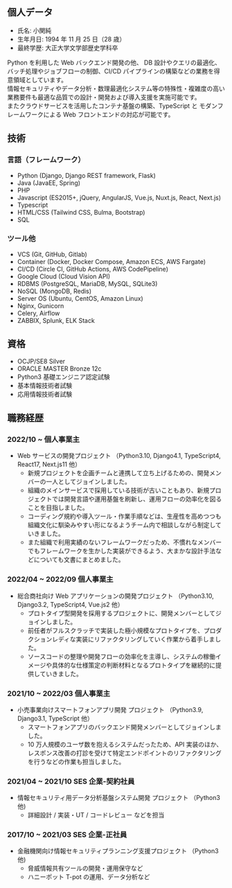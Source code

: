 ## 個人データ
- 氏名: 小関純
- 生年月日: 1994 年 11 月 25 日（28 歳）
- 最終学歴: 大正大学文学部歴史学科卒

Python を利用した Web バックエンド開発の他、 DB 設計やクエリの最適化、バッチ処理やジョブフローの制御、CI/CD パイプラインの構築などの業務を得意領域としています。  
情報セキュリティやデータ分析・数理最適化システム等の特殊性・複雑度の高い業務要件も最適な品質での設計・開発および導入支援を実施可能です。  
またクラウドサービスを活用したコンテナ基盤の構築、TypeScript と モダンフレームワークによる Web フロントエンドの対応が可能です。  

## 技術
### 言語（フレームワーク）
- Python (Django, Django REST framework, Flask)
- Java (JavaEE, Spring)
- PHP
- Javascript (ES2015+, jQuery, AngularJS, Vue.js, Nuxt.js, React, Next.js)
- Typescript
- HTML/CSS (Tailwind CSS, Bulma, Bootstrap)
- SQL

### ツール他
- VCS (Git, GitHub, Gitlab)
- Container (Docker, Docker Compose, Amazon ECS, AWS Fargate)
- CI/CD (Circle CI, GitHub Actions, AWS CodePipeline)
- Google Cloud (Cloud Vision API)
- RDBMS (PostgreSQL, MariaDB, MySQL, SQLite3)
- NoSQL (MongoDB, Redis)
- Server OS (Ubuntu, CentOS, Amazon Linux)
- Nginx, Gunicorn
- Celery, Airflow
- ZABBIX, Splunk, ELK Stack

## 資格
- OCJP/SE8 Silver
- ORACLE MASTER Bronze 12c
- Python3 基礎エンジニア認定試験
- 基本情報技術者試験
- 応用情報技術者試験

## 職務経歴
### 2022/10 ~ 個人事業主
- Web サービスの開発プロジェクト （Python3.10, Django4.1, TypeScript4, React17, Next.js11 他）
  - 新規プロジェクトを企画チームと連携して立ち上げるための、開発メンバーの一人としてジョインしました。
  - 組織のメインサービスで採用している技術が古いこともあり、新規プロジェクトでは開発言語や運用基盤を刷新し、運用フローの効率化を図ることを目指しました。
  - コーディング規約や導入ツール・作業手順などは、生産性を高めつつも組織文化に馴染みやすい形になるようチーム内で相談しながら制定していきました。
  - また組織で利用実績のないフレームワークだっため、不慣れなメンバーでもフレームワークを生かした実装ができるよう、大まかな設計手法などについても文書にまとめました。

### 2022/04 ~ 2022/09  個人事業主
- 総合商社向け Web アプリケーションの開発プロジェクト （Python3.10, Django3.2, TypeScript4, Vue.js2 他）
  - プロトタイプ型開発を採用するプロジェクトに、開発メンバーとしてジョインしました。
  - 前任者がフルスクラッチで実装した極小規模なプロトタイプを、プロダクションレディな実装にリファクタリングしていく作業から着手しました。
  - ソースコードの整理や開発フローの効率化を主導し、システムの稼働イメージや具体的な仕様策定の判断材料となるプロトタイプを継続的に提供していきました。

### 2021/10 ~ 2022/03 個人事業主
- 小売事業向けスマートフォンアプリ開発 プロジェクト （Python3.9, Django3.1, TypeScript 他）
  - スマートフォンアプリのバックエンド開発メンバーとしてジョインしました。
  - 10 万人規模のユーザ数を抱えるシステムだったため、API 実装のほか、レスポンス改善の打診を受けて特定エンドポイントのリファクタリングを行うなどの作業も担当しました。

### 2021/04 ~ 2021/10 SES 企業-契約社員
- 情報セキュリティ用データ分析基盤システム開発 プロジェクト （Python3 他)
  - 詳細設計 / 実装・UT / コードレビュー などを担当

### 2017/10 ~ 2021/03  SES 企業-正社員
- 金融機関向け情報セキュリティプランニング支援プロジェクト （Python3 他)
  - 脅威情報共有ツールの開発・運用保守など
  - ハニーポット T-pot の運用、データ分析など



